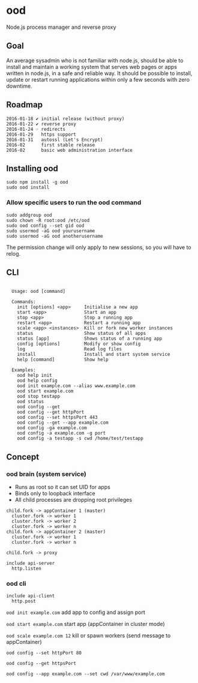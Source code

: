 # ood
Node.js process manager and reverse proxy


## Goal
An average sysadmin who is not familiar with node.js, should be able to install and maintain a working system that serves web pages or apps written in node.js, in a safe and reliable way. It should be possible to install, update or restart running applications within only a few seconds with zero downtime.


## Roadmap
```
2016-01-18 ✔ initial release (without proxy)
2016-01-22 ✔ reverse proxy
2016-01-24 ☞ redirects
2016-01-29   https support
2016-01-31   autossl (Let's Encrypt)
2016-02      first stable release
2016-02      basic web administration interface
```


## Installing ood
```
sudo npm install -g ood
sudo ood install
```

### Allow specific users to run the ood command
```
sudo addgroup ood
sudo chown -R root:ood /etc/ood
sudo ood config --set gid ood
sudo usermod -aG ood yourusername
sudo usermod -aG ood anotherusername
```
The permission change will only apply to new sessions, so you will have to relog.


## CLI
```

  Usage: ood [command]

  Commands:
    init [options] <app>     Initialise a new app
    start <app>              Start an app
    stop <app>               Stop a running app
    restart <app>            Restart a running app
    scale <app> <instances>  Kill or fork new worker instances
    status                   Show status of all apps
    status [app]             Shows status of a running app
    config [options]         Modify or show config
    log                      Read log files
    install                  Install and start system service
    help [command]           Show help

  Examples:
    ood help init
    ood help config
    ood init example.com --alias www.example.com
    ood start example.com
    ood stop testapp
    ood status
    ood config --get
    ood config --get httpPort
    ood config --set httpsPort 443
    ood config --get --app example.com
    ood config -ga example.com
    ood config -a example.com -g port
    ood config -a testapp -s cwd /home/test/testapp

```


## Concept
### ood brain (system service)
* Runs as root so it can set UID for apps
* Binds only to loopback interface
* All child processes are dropping root privileges
```
child.fork -> appContainer 1 (master)
  cluster.fork -> worker 1
  cluster.fork -> worker 2
  cluster.fork -> worker n
child.fork -> appContainer 2 (master)
  cluster.fork -> worker 1
  cluster.fork -> worker n

child.fork -> proxy

include api-server
  http.listen
```

### ood cli
```
include api-client
  http.post
```

`ood init example.com` add app to config and assign port

`ood start example.com` start app (appContainer in cluster mode)

`ood scale example.com 12` kill or spawn workers (send message to appContainer)

`ood config --set httpPort 80`

`ood config --get httpsPort`

`ood config --app example.com --set cwd /var/www/example.com`
